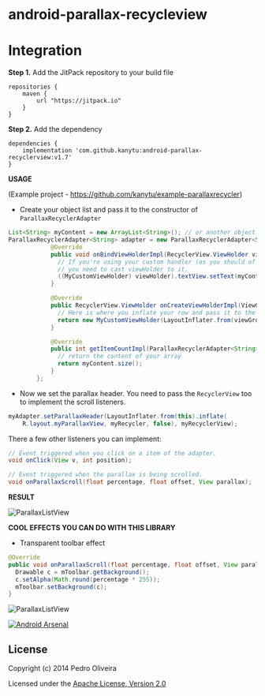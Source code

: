 android-parallax-recycleview
============================

**Integration**
====

**Step 1.** Add the JitPack repository to your build file

   	repositories {
   	    maven {
   	        url "https://jitpack.io"
   	    }
   	}
   	
**Step 2.** Add the dependency

    dependencies {
    	implementation 'com.github.kanytu:android-parallax-recyclerview:v1.7'
    }




**USAGE**

(Example project - https://github.com/kanytu/example-parallaxrecycler)


 - Create your object list and pass it to the constructor of `ParallaxRecyclerAdapter`

```java
List<String> myContent = new ArrayList<String>(); // or another object list
ParallaxRecyclerAdapter<String> adapter = new ParallaxRecyclerAdapter<String>(content) {
            @Override
            public void onBindViewHolderImpl(RecyclerView.ViewHolder viewHolder, ParallaxRecyclerAdapter<String> adapter, int i) {
              // If you're using your custom handler (as you should of course) 
              // you need to cast viewHolder to it.
              ((MyCustomViewHolder) viewHolder).textView.setText(myContent.get(i)); // your bind holder routine.
            }

            @Override
            public RecyclerView.ViewHolder onCreateViewHolderImpl(ViewGroup viewGroup, final ParallaxRecyclerAdapter<String> adapter, int i) {
              // Here is where you inflate your row and pass it to the constructor of your ViewHolder
              return new MyCustomViewHolder(LayoutInflater.from(viewGroup.getContext()).inflate(R.layout.myRow, viewGroup, false));
            }

            @Override
            public int getItemCountImpl(ParallaxRecyclerAdapter<String> adapter) {
              // return the content of your array
              return myContent.size();
            }
        };
```

 - Now we set the parallax header. You need to pass the `RecyclerView` too to implement the scroll listeners.

```java
myAdapter.setParallaxHeader(LayoutInflater.from(this).inflate(
    R.layout.myParallaxView, myRecycler, false), myRecyclerView);
```

There a few other listeners you can implement:

```java
// Event triggered when you click on a item of the adapter.
void onClick(View v, int position); 

// Event triggered when the parallax is being scrolled.
void onParallaxScroll(float percentage, float offset, View parallax); 
```

**RESULT**

![ParallaxListView](https://raw.githubusercontent.com/kanytu/android-parallax-recycleview/master/screenshots/screenshot.gif)


**COOL EFFECTS YOU CAN DO WITH THIS LIBRARY**

 - Transparent toolbar effect

```java
@Override
public void onParallaxScroll(float percentage, float offset, View parallax) {
  Drawable c = mToolbar.getBackground();
  c.setAlpha(Math.round(percentage * 255));
  mToolbar.setBackground(c);
}
```

![ParallaxListView](https://raw.githubusercontent.com/kanytu/android-parallax-recycleview/master/screenshots/parallaxtoolbar.gif)


[![Android Arsenal](https://img.shields.io/badge/Android%20Arsenal-android--parallax--recyclerview-brightgreen.svg?style=flat)](https://android-arsenal.com/details/3/1095)


## License
Copyright (c) 2014 Pedro Oliveira

Licensed under the [Apache License, Version 2.0](http://www.apache.org/licenses/LICENSE-2.0.html)


